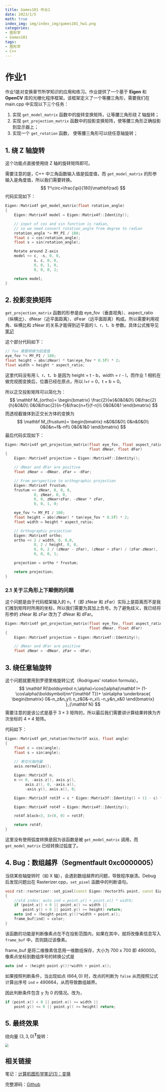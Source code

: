 ```yaml
---
title: Games101 作业1
date: 2023/1/5
math: true
index_img: img/index_img/games101_hw1.png
categories:
- 图形学
- Games101
tags:
- 图形学
- C++
---
```


# 作业1

作业1是对变换章节所学知识的应用和练习。作业提供了一个基于 **Eigen** 和 **OpenCV** 库的光栅化程序框架。该框架定义了一个等腰三角形，需要我们在 main.cpp 中实现以下三个任务：

1. 实现 `get_model_matrix` 函数中的旋转变换矩阵，让等腰三角形绕 Z 轴旋转；
2. 实现 `get_projection_matrix` 函数中的投影变换矩阵，使等腰三角形正确投影到显示器上；
3. 实现一个 `get_rotation` 函数， 使等腰三角形可以绕任意轴旋转；

## 1. 绕 Z 轴旋转

这个功能点直接使用绕 Z 轴的旋转矩阵即可。

需要注意的是，C++ 中三角函数输入值是弧度值，而 `get_model_matrix` 的形参输入是角度值，所以我们需要转换。
$$
1^\circ=\frac{\pi}{180}\mathbf{rad}
$$
代码实现如下：

```cpp
Eigen::Matrix4f get_model_matrix(float rotation_angle)
{
    Eigen::Matrix4f model = Eigen::Matrix4f::Identity();

    // input of cos and sin function is radian,
    // so we need convert rotation_angle from degree to radian
    rotation_angle *= MY_PI / 180;
    float c = cos(rotation_angle);
    float s = sin(rotation_angle);

    Rotate around Z-axis
    model << c, -s, 0, 0,
             s, c, 0, 0,
             0, 0, 1, 0,
             0, 0, 0, 1;

    return model;
}
```

## 2. 投影变换矩阵

`get_projection_matrix` 函数的形参是由 eye_fov（垂直视角）、aspect_ratio（纵横比）、dNear（近平面距离）、dFear（远平面距离）构成。所以需要利用视角、纵横比和 zNear 的关系才能得到近平面的 l、r、t、b 参数。具体公式推导见 [笔记](https://blog.ashechol.top/2023/01/04/computer%20graphic/%E5%9B%BE%E5%BD%A2%E5%AD%A6%E7%AC%94%E8%AE%B0(1)%EF%BC%9A%E5%8F%98%E6%8D%A2/#%E8%A7%86%E8%A7%92fov%E5%92%8C%E7%BA%B5%E6%A8%AA%E6%AF%94aspect-ratio)

这个部分代码如下：

```cpp
// fov 需要转换为弧度值
eye_fov *= MY_PI / 180;
float height = abs(zNear) * tan(eye_fov * 0.5f) * 2;
float width = height * aspect_ratio;
```

这里代码没有用 l、r、t、b 是因为 height = t - b，width = r - l，而作业 1 相机在做完视图变换后，位置已经在原点，所以 l+r = 0，t + b = 0。

所以正交投影矩阵可以简化为：
$$
\mathbf M_{ortho}=
\begin{bmatrix}
\frac{2}{w}&0&0&0\\
0&\frac{2}{h}&0&0\\
0&0&\frac{2}{n-f}&\frac{n+f}{f-n}\\
0&0&0&1
\end{bmatrix}
$$
而透视截锥体到正交长方体的变换为
$$
\mathbf M_{frustum}=
\begin{bmatrix}
n&0&0&0\\
0&n&0&0\\
0&0&n+f&-nf\\
0&0&1&0
\end{bmatrix}
$$
最后代码实现如下：

```cpp
Eigen::Matrix4f get_projection_matrix(float eye_fov, float aspect_ratio,
                                      float dNear, float dFar)
{
    Eigen::Matrix4f projection = Eigen::Matrix4f::Identity();

    // dNear and dFar are positive
    float zNear = -dNear, zFar = -dFar;

    // From perspective to orthographic projection
    Eigen::Matrix4f frustum;
    frustum << zNear, 0, 0, 0,
             0, zNear, 0, 0,
             0, 0, zNear+zFar, -zNear * zFar,
             0, 0, 1, 0;

    eye_fov *= MY_PI / 180;
    float height = abs(zNear) * tan(eye_fov * 0.5f) * 2;
    float width = height * aspect_ratio;

    // Orthographic projection
    Eigen::Matrix4f ortho;
    ortho << 2 / width, 0, 0,0,
             0, 2 / height, 0, 0,
             0, 0, 2 / (zNear - zFar), (zNear + zFar) / (zFar-zNear),
             0, 0, 0, 1;

    projection = ortho * frustum;

    return projection;
}
```

### 2.1 关于三角形上下颠倒的问题

这个问题是由于代码框架输入的 n，f（即 zNear 和 zFar）实际上是距离而不是我们推到矩阵时所用的坐标，所以我们需要为其加上负号。为了避免歧义，我已经将形参的 zNear 和 zFar 改为了 dNear 和 dFar。

```cpp
Eigen::Matrix4f get_projection_matrix(float eye_fov, float aspect_ratio,
                                      float dNear, float dFar)
{
    Eigen::Matrix4f projection = Eigen::Matrix4f::Identity();

    // dNear and dFar are positive
    float zNear = -dNear, zFar = -dFar;
```

## 3. 绕任意轴旋转

这个问题就要用到罗德里格旋转公式（Rodrigues’ rotation formula）。
$$
\mathbf R(\boldsymbol n,\alpha)=\cos(\alpha)\mathbf I+
(1-\cos\alpha)\boldsymbol{nn^{\mathbf T}}+
\sin\alpha
\underbrace{
\begin{bmatrix}
0&-n_z&n_y\\
n_z&0&-n_x\\
-n_y&n_x&0
\end{bmatrix}
}_{\mathbf N}
$$
需要注意的是该公式是基于 $3\times 3$ 矩阵的，所以最后我们需要讲计算结果转换为齐次坐标的 $4\times4$ 矩阵。

代码如下：

```cpp
Eigen::Matrix4f get_rotation(Vector3f axis, float angle)
{
    float c = cos(angle);
    float s = sin(angle);
	
    // 单位化轴向量
    axis.normalize();

    Eigen::Matrix3f n;
    n << 0, -axis.z(), axis.y(),
         axis.z(), 0, -axis.x(),
         -axis.y(), axis.x(), 0;

    Eigen::Matrix3f rot3f = c * Eigen::Matrix3f::Identity() + (1 - c) * axis * axis.transpose() + s * n;

    Eigen::Matrix4f rot4f = Eigen::Matrix4f::Identity();

    rot4f.block<3, 3>(0, 0) = rot3f;

    return rot4f;
}
```

这里没有使用弧度转换是因为该函数是被 `get_model_matrix` 调用，而 `get_model_matrix` 已经转换过弧度了。

## 4. Bug：数组越界（Segmentfault 0xc0000005）

当绕某些轴旋转时（如 X 轴），会遇到数组越界的问题，导致程序崩溃。Debug 后发现问题出在 Rasterizer.cpp，`set_pixel` 函数中的判断语句。

```cpp
void rst::rasterizer::set_pixel(const Eigen::Vector3f& point, const Eigen::Vector3f& color)
{
    //old index: auto ind = point.y() + point.x() * width;
    if (point.x() < 0 || point.x() >= width ||
        point.y() < 0 || point.y() >= height) return;
    auto ind = (height-point.y())*width + point.x();
    frame_buf[ind] = color;
}
```

该函数的功能是判断像素点在不在投影范围内，如果在其中，就将改像素信息写入 `frame_buf` 中，否则跳过该像素。

frame_buf 是将二维像素信息用一维数组保存，大小为 700 x 700 即 490000。像素点坐标到数组序号的转换公式是

```cpp
auto ind = (height-point.y())*width + point.x();
```

如果按照判断条件，当出现如点 $(664, 0)$ 时，改点的判断为 `false`  从而按照公式计算出序号 `ind` = 490664，从而导致数组越界。

因此判断条件包含 y 为 0 的情况。改为，

```cpp
if (point.x() < 0 || point.x() >= width ||
    point.y() <= 0 || point.y() >= height) return;
```

## 5. 最终效果

绕向量 $(3, 3, 0)^\mathbf T$旋转：

<img src="https://img.ashechol.top/picgo/games101_hw1.gif" style="zoom:67%;" />

## 相关链接

笔记：[计算机图形学笔记(1)：变换](https://blog.ashechol.top/2023/01/04/computer%20graphic/%E5%9B%BE%E5%BD%A2%E5%AD%A6%E7%AC%94%E8%AE%B0(1)%EF%BC%9A%E5%8F%98%E6%8D%A2/)

完整源码：[Github](https://github.com/Ashechol/Games101/tree/main/source/HW1)

